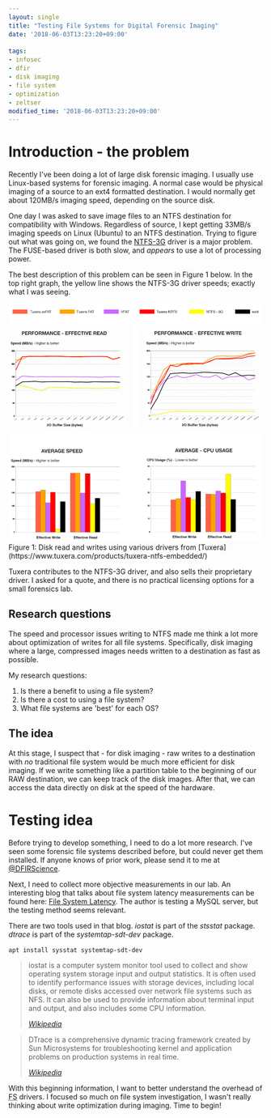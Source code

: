 ```yaml
---
layout: single
title: "Testing File Systems for Digital Forensic Imaging"
date: '2018-06-03T13:23:20+09:00'

tags:
- infosec
- dfir
- disk imaging
- file system
- optimization
- zeltser
modified_time: '2018-06-03T13:23:20+09:00'
---
```


# Introduction - the problem
Recently I've been doing a lot of large disk forensic imaging. I usually use Linux-based
systems for forensic imaging. A normal case would be physical imaging of a source to an ext4 formatted destination.
I would normally get about 120MB/s imaging speed, depending on the source disk.

One day I was asked to save image files to an NTFS destination for compatibility with Windows.
Regardless of source, I kept getting 33MB/s imaging speeds on Linux (Ubuntu) to an NTFS destination.
Trying to figure out what was going on, we found the [NTFS-3G](https://wiki.archlinux.org/index.php/NTFS-3G)
driver is a major problem. The FUSE-based driver is both slow, and *appears* to use a lot of processing power.

The best description of this problem can be seen in Figure 1 below. In the top right graph, the
yellow line shows the NTFS-3G driver speeds; exactly what I was seeing.

<img src="/assets/images/posts/TuxeraStats.png" />
Figure 1: Disk read and writes using various drivers from [Tuxera](https://www.tuxera.com/products/tuxera-ntfs-embedded/)

Tuxera contributes to the NTFS-3G driver, and also sells their proprietary driver. I asked for a quote, and there
is no practical licensing options for a small forensics lab.

## Research questions
The speed and processor issues writing to NTFS made me think a lot more about optimization
of writes for all file systems. Specifically, disk imaging where a large, compressed images
needs written to a destination as fast as possible.

My research questions:
1. Is there a benefit to using a file system?
2. Is there a cost to using a file system?
3. What file systems are 'best' for each OS?

## The idea
At this stage, I suspect that - for disk imaging - raw writes to a destination with *no* traditional file system
would be much more efficient for disk imaging. If we write something like a partition table to the beginning of
our RAW destination, we can keep track of the disk images. After that, we can access the data directly on disk
at the speed of the hardware.

# Testing idea
Before trying to develop something, I need to do a lot more research. I've seen some
forensic file systems described before, but could never get them installed. If anyone knows
of prior work, please send it to me at [@DFIRScience](https://twitter.com/DFIRScience).

Next, I need to collect more objective measurements in our lab. An interesting blog that talks
 about file system latency measurements can be found here: [File System Latency](http://dtrace.org/blogs/brendan/2011/05/11/file-system-latency-part-1/).
The author is testing a MySQL server, but the testing method seems relevant.

There are two tools used in that blog. *iostat* is part of the *stsstat* package.
*dtrace* is part of the *systemtap-sdt-dev* package.

```
apt install sysstat systemtap-sdt-dev
```

> iostat is a computer system monitor tool used to collect and show operating system storage input and output statistics. It is often used to identify performance issues with storage devices, including local disks, or remote disks accessed over network file systems such as NFS. It can also be used to provide information about terminal input and output, and also includes some CPU information.
>
><cite><a href="https://en.wikipedia.org/wiki/Iostat">Wikipedia</a></cite>

> DTrace is a comprehensive dynamic tracing framework created by Sun Microsystems for troubleshooting kernel and application problems on production systems in real time.
>
><cite><a href="https://en.wikipedia.org/wiki/DTrace">Wikipedia</a></cite>

With this beginning information, I want to better understand the overhead of <acronym title="File System">FS</acronym> drivers.
I focused so much on file system investigation, I wasn't really thinking about write optimization during imaging. Time to begin!
